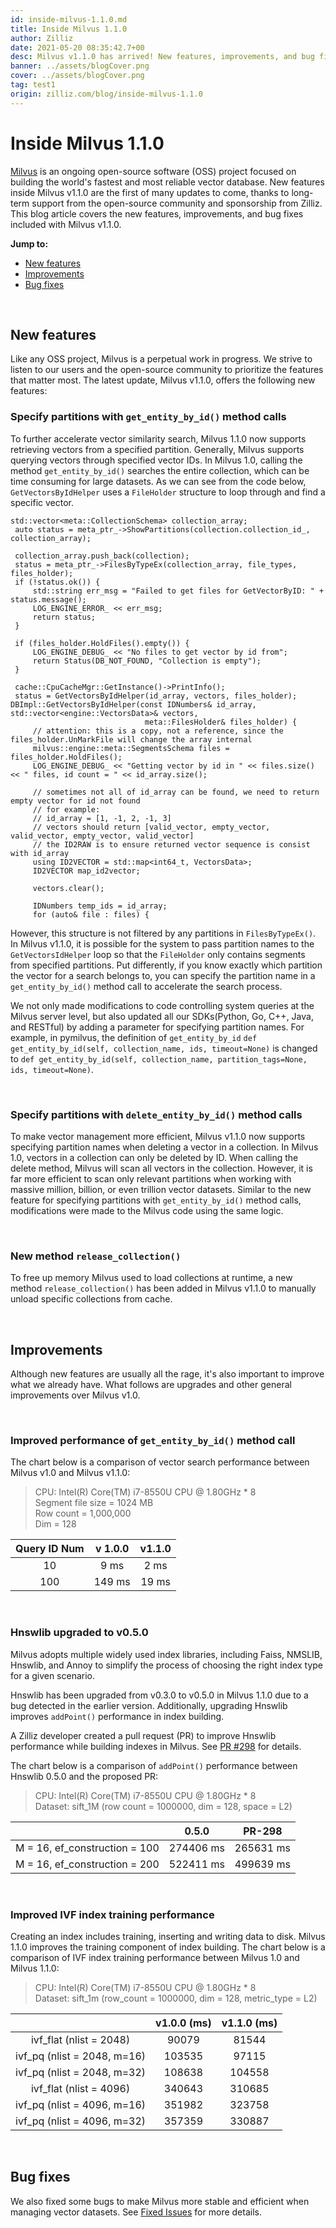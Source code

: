 ```yaml
---
id: inside-milvus-1.1.0.md
title: Inside Milvus 1.1.0
author: Zilliz
date: 2021-05-20 08:35:42.7+00
desc: Milvus v1.1.0 has arrived! New features, improvements, and bug fixes are available now.
banner: ../assets/blogCover.png
cover: ../assets/blogCover.png
tag: test1
origin: zilliz.com/blog/inside-milvus-1.1.0
---
```

  
# Inside Milvus 1.1.0
[Milvus](https://github.com/milvus-io) is an ongoing open-source software (OSS) project focused on building the world's fastest and most reliable vector database. New features inside Milvus v1.1.0 are the first of many updates to come, thanks to long-term support from the open-source community and sponsorship from Zilliz. This blog article covers the new features, improvements, and bug fixes included with Milvus v1.1.0.

**Jump to:**

- [New features](#new-features)
- [Improvements](#improvements)
- [Bug fixes](#bug-fixes)

<br/>

## New features

Like any OSS project, Milvus is a perpetual work in progress. We strive to listen to our users and the open-source community to prioritize the features that matter most. The latest update, Milvus v1.1.0, offers the following new features:

### Specify partitions with `get_entity_by_id()` method calls

To further accelerate vector similarity search, Milvus 1.1.0 now supports retrieving vectors from a specified partition. Generally, Milvus supports querying vectors through specified vector IDs. In Milvus 1.0, calling the method `get_entity_by_id()` searches the entire collection, which can be time consuming for large datasets. As we can see from the code below, `GetVectorsByIdHelper` uses a `FileHolder` structure to loop through and find a specific vector. 

```
std::vector<meta::CollectionSchema> collection_array; 
 auto status = meta_ptr_->ShowPartitions(collection.collection_id_, collection_array); 
  
 collection_array.push_back(collection); 
 status = meta_ptr_->FilesByTypeEx(collection_array, file_types, files_holder); 
 if (!status.ok()) { 
     std::string err_msg = "Failed to get files for GetVectorByID: " + status.message(); 
     LOG_ENGINE_ERROR_ << err_msg; 
     return status; 
 } 
  
 if (files_holder.HoldFiles().empty()) { 
     LOG_ENGINE_DEBUG_ << "No files to get vector by id from"; 
     return Status(DB_NOT_FOUND, "Collection is empty"); 
 } 
  
 cache::CpuCacheMgr::GetInstance()->PrintInfo(); 
 status = GetVectorsByIdHelper(id_array, vectors, files_holder); 
DBImpl::GetVectorsByIdHelper(const IDNumbers& id_array, std::vector<engine::VectorsData>& vectors, 
                              meta::FilesHolder& files_holder) { 
     // attention: this is a copy, not a reference, since the files_holder.UnMarkFile will change the array internal 
     milvus::engine::meta::SegmentsSchema files = files_holder.HoldFiles(); 
     LOG_ENGINE_DEBUG_ << "Getting vector by id in " << files.size() << " files, id count = " << id_array.size(); 
  
     // sometimes not all of id_array can be found, we need to return empty vector for id not found 
     // for example: 
     // id_array = [1, -1, 2, -1, 3] 
     // vectors should return [valid_vector, empty_vector, valid_vector, empty_vector, valid_vector] 
     // the ID2RAW is to ensure returned vector sequence is consist with id_array 
     using ID2VECTOR = std::map<int64_t, VectorsData>; 
     ID2VECTOR map_id2vector; 
  
     vectors.clear(); 
  
     IDNumbers temp_ids = id_array; 
     for (auto& file : files) { 
```

However, this structure is not filtered by any partitions in `FilesByTypeEx()`. In Milvus v1.1.0, it is possible for the system to pass partition names to the `GetVectorsIdHelper` loop so that the `FileHolder` only contains segments from specified partitions. Put differently, if you know exactly which partition the vector for a search belongs to, you can specify the partition name in a `get_entity_by_id()` method call to accelerate the search process.

We not only made modifications to code controlling system queries at the Milvus server level, but also updated all our SDKs(Python, Go, C++, Java, and RESTful) by adding a parameter for specifying partition names. For example, in pymilvus, the definition of `get_entity_by_id` `def get_entity_by_id(self, collection_name, ids, timeout=None)` is changed to `def get_entity_by_id(self, collection_name, partition_tags=None, ids, timeout=None)`.

<br/>

### Specify partitions with `delete_entity_by_id()` method calls

To make vector management more efficient, Milvus v1.1.0 now supports specifying partition names when deleting a vector in a collection. In Milvus 1.0, vectors in a collection can only be deleted by ID. When calling the delete method, Milvus will scan all vectors in the collection. However, it is far more efficient to scan only relevant partitions when working with massive million, billion, or even trillion vector datasets. Similar to the new feature for specifying partitions with `get_entity_by_id()` method calls, modifications were made to the Milvus code using the same logic.

<br/>

### New method `release_collection()`

To free up memory Milvus used to load collections at runtime, a new method `release_collection()` has been added in Milvus v1.1.0 to manually unload specific collections from cache.

<br/>

## Improvements

Although new features are usually all the rage, it's also important to improve what we already have. What follows are upgrades and other general improvements over Milvus v1.0.

<br/>

### Improved performance of `get_entity_by_id()` method call

The chart below is a comparison of vector search performance between Milvus v1.0 and Milvus v1.1.0:

> CPU: Intel(R) Core(TM) i7-8550U CPU @ 1.80GHz * 8 <br/>
> Segment file size = 1024 MB <br/>
> Row count = 1,000,000 <br/>
> Dim = 128 

| Query ID Num | v 1.0.0 | v1.1.0 |
| :-----------: | :-----------: | :-----------: |
| 10 | 9 ms | 2 ms |
| 100 | 149 ms | 19 ms |

<br/>

### Hnswlib upgraded to v0.5.0

Milvus adopts multiple widely used index libraries, including Faiss, NMSLIB, Hnswlib, and Annoy to simplify the process of choosing the right index type for a given scenario.

Hnswlib has been upgraded from v0.3.0 to v0.5.0 in Milvus 1.1.0 due to a bug detected in the earlier version. Additionally, upgrading Hnswlib improves `addPoint()` performance in index building.

A Zilliz developer created a pull request (PR) to improve Hnswlib performance while building indexes in Milvus. See [PR #298](https://github.com/nmslib/hnswlib/pull/298) for details.

The chart below is a comparison of `addPoint()` performance between Hnswlib 0.5.0 and the proposed PR:

> CPU: Intel(R) Core(TM) i7-8550U CPU @ 1.80GHz * 8 <br/>
> Dataset: sift_1M (row count = 1000000, dim = 128, space = L2)

|  | 0.5.0 | PR-298 |
| :-----------: | :-----------: | :-----------: |
| M = 16, ef_construction = 100 | 274406 ms | 265631 ms |
| M = 16, ef_construction = 200 | 522411 ms | 499639 ms |

<br/>

### Improved IVF index training performance

Creating an index includes training, inserting and writing data to disk. Milvus 1.1.0 improves the training component of index building. The chart below is a comparison of IVF index training performance between Milvus 1.0 and Milvus 1.1.0:

> CPU: Intel(R) Core(TM) i7-8550U CPU @ 1.80GHz * 8 <br/>
> Dataset: sift_1m (row_count = 1000000, dim = 128, metric_type = L2)

|  | v1.0.0 (ms) | v1.1.0 (ms) |
| :-----------: | :-----------: | :-----------: |
| ivf_flat (nlist = 2048) | 90079 | 81544 |
| ivf_pq (nlist = 2048, m=16) | 103535 | 97115 |
| ivf_pq (nlist = 2048, m=32) | 108638 | 104558 |
| ivf_flat (nlist = 4096) | 340643 | 310685 |
| ivf_pq (nlist = 4096, m=16) | 351982 | 323758 |
| ivf_pq (nlist = 4096, m=32) | 357359 | 330887 |


<br/>

## Bug fixes

We also fixed some bugs to make Milvus more stable and efficient when managing vector datasets. See [Fixed Issues](https://milvus.io/docs/v1.1.0/release_notes.md#Fixed-issues) for more details.

  
